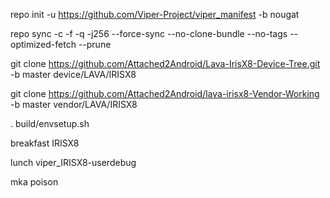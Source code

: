 repo init -u https://github.com/Viper-Project/viper_manifest -b nougat

repo sync -c -f -q -j256 --force-sync --no-clone-bundle --no-tags --optimized-fetch --prune

git clone https://github.com/Attached2Android/Lava-IrisX8-Device-Tree.git -b master device/LAVA/IRISX8

git clone https://github.com/Attached2Android/lava-irisx8-Vendor-Working -b master vendor/LAVA/IRISX8

. build/envsetup.sh

breakfast IRISX8

lunch viper_IRISX8-userdebug

mka poison
